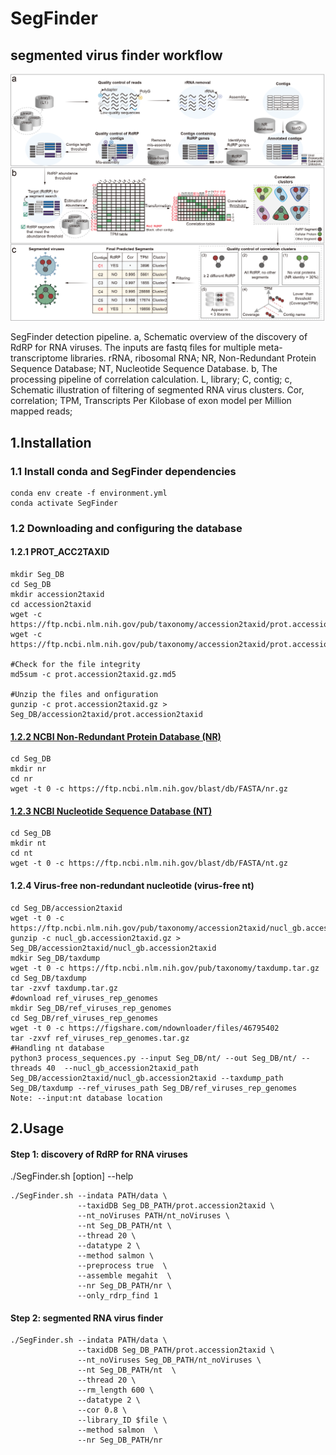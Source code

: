 # SegFinder
## segmented virus finder workflow
![](https://github.com/liuxue-123/SegFinder/blob/main/flow/workflow.png)

SegFinder detection pipeline. a, Schematic overview of the discovery of RdRP for RNA viruses. The inputs are fastq files for multiple meta-transcriptome libraries. rRNA, ribosomal RNA; NR, Non-Redundant Protein Sequence Database; NT, Nucleotide Sequence Database. b, The processing pipeline of correlation calculation. L, library; C, contig; c, Schematic illustration of filtering of segmented RNA virus clusters. Cor, correlation; TPM, Transcripts Per Kilobase of exon model per Million mapped reads;

## 1.Installation
  ### 1.1 Install conda and SegFinder dependencies

```
conda env create -f environment.yml
conda activate SegFinder
```

### 1.2 Downloading and configuring the database

  #### 1.2.1 PROT_ACC2TAXID

```
mkdir Seg_DB
cd Seg_DB
mkdir accession2taxid
cd accession2taxid
wget -c https://ftp.ncbi.nlm.nih.gov/pub/taxonomy/accession2taxid/prot.accession2taxid.gz
wget -c https://ftp.ncbi.nlm.nih.gov/pub/taxonomy/accession2taxid/prot.accession2taxid.gz.md5

#Check for the file integrity
md5sum -c prot.accession2taxid.gz.md5

#Unzip the files and onfiguration
gunzip -c prot.accession2taxid.gz > Seg_DB/accession2taxid/prot.accession2taxid
```


  #### [1.2.2 NCBI Non-Redundant Protein Database (NR)](https://ftp.ncbi.nlm.nih.gov/blast/db/FASTA/)
```
cd Seg_DB
mkdir nr
cd nr
wget -t 0 -c https://ftp.ncbi.nlm.nih.gov/blast/db/FASTA/nr.gz
```

  #### [1.2.3 NCBI Nucleotide Sequence Database (NT)](https://ftp.ncbi.nlm.nih.gov/blast/db/FASTA/)
```
cd Seg_DB
mkdir nt
cd nt
wget -t 0 -c https://ftp.ncbi.nlm.nih.gov/blast/db/FASTA/nt.gz
```
  #### 1.2.4 Virus-free non-redundant nucleotide (virus-free nt)
```
cd Seg_DB/accession2taxid
wget -t 0 -c https://ftp.ncbi.nlm.nih.gov/pub/taxonomy/accession2taxid/nucl_gb.accession2taxid.gz
gunzip -c nucl_gb.accession2taxid.gz > Seg_DB/accession2taxid/nucl_gb.accession2taxid
mdkir Seg_DB/taxdump
wget -t 0 -c https://ftp.ncbi.nlm.nih.gov/pub/taxonomy/taxdump.tar.gz
cd Seg_DB/taxdump
tar -zxvf taxdump.tar.gz
#download ref_viruses_rep_genomes
mkdir Seg_DB/ref_viruses_rep_genomes
cd Seg_DB/ref_viruses_rep_genomes
wget -t 0 -c https://figshare.com/ndownloader/files/46795402
tar -zxvf ref_viruses_rep_genomes.tar.gz
#Handling nt database
python3 process_sequences.py --input Seg_DB/nt/ --out Seg_DB/nt/ --threads 40  --nucl_gb_accession2taxid_path Seg_DB/accession2taxid/nucl_gb.accession2taxid --taxdump_path Seg_DB/taxdump --ref_viruses_path Seg_DB/ref_viruses_rep_genomes
Note: --input:nt database location 
```

## 2.Usage

#### Step 1: discovery of RdRP for RNA viruses 

./SegFinder.sh [option] --help  

```
./SegFinder.sh --indata PATH/data \
               --taxidDB Seg_DB_PATH/prot.accession2taxid \
               --nt_noViruses PATH/nt_noViruses \
               --nt Seg_DB_PATH/nt \
               --thread 20 \
               --datatype 2 \
               --method salmon \
               --preprocess true  \
               --assemble megahit  \
               --nr Seg_DB_PATH/nr \
               --only_rdrp_find 1
```

#### Step 2: segmented RNA virus finder 
```
./SegFinder.sh --indata PATH/data \
               --taxidDB Seg_DB_PATH/prot.accession2taxid \
               --nt_noViruses Seg_DB_PATH/nt_noViruses \
               --nt Seg_DB_PATH/nt  \
               --thread 20 \
               --rm_length 600 \
               --datatype 2 \
               --cor 0.8 \
               --library_ID $file \
               --method salmon  \
               --nr Seg_DB_PATH/nr
```  
